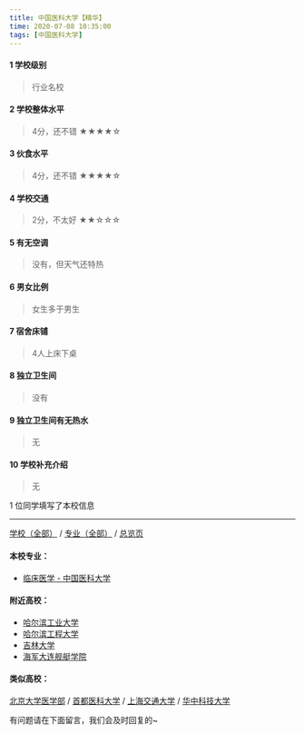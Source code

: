 ```yaml
---
title: 中国医科大学【精华】
time: 2020-07-08 10:35:00
tags: [中国医科大学]
---
```

#### 1 学校级别
> 行业名校


#### 2 学校整体水平
> 4分，还不错
★★★★☆


#### 3 伙食水平
>  4分，还不错
★★★★☆


#### 4 学校交通
> 2分，不太好
★★☆☆☆


#### 5 有无空调
> 没有，但天气还特热


#### 6 男女比例
> 女生多于男生

#### 7 宿舍床铺
> 4人上床下桌
 

#### 8 独立卫生间
> 没有


#### 9 独立卫生间有无热水
> 无


#### 10 学校补充介绍
> 无

1 位同学填写了本校信息
***
[学校（全部）](http://www.jianshu.com/p/3efa6bcca419) / [专业（全部）](http://www.jianshu.com/p/2d4c6d3552c2) / [总览页](http://www.jianshu.com/p/445daeb4fa00)
#### 本校专业：
- [临床医学 - 中国医科大学](http://www.jianshu.com/p/6ff86ee1e84a)

#### 附近高校：
- [哈尔滨工业大学](http://www.jianshu.com/p/304b1017803e) 
- [哈尔滨工程大学](http://www.jianshu.com/p/f2d17cf1d3bd)
- [吉林大学](http://www.jianshu.com/p/ae826c27bf7a) 
- [海军大连舰艇学院](http://www.jianshu.com/p/03aae8c57844)

#### 类似高校：
[北京大学医学部](http://www.jianshu.com/p/941961c4e16e) / [首都医科大学](http://www.jianshu.com/p/df86589e0f1d) / [上海交通大学](http://www.jianshu.com/p/d68d2868c30c) / [华中科技大学](http://www.jianshu.com/p/eff87eae638b)


有问题请在下面留言，我们会及时回复的~

